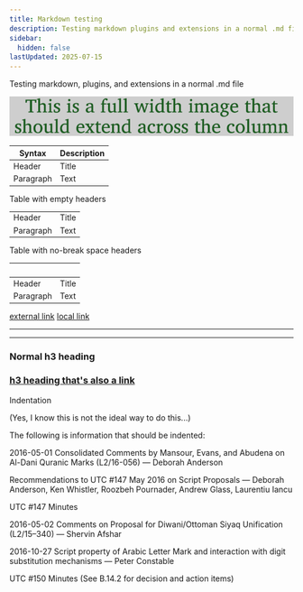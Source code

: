```yaml
---
title: Markdown testing
description: Testing markdown plugins and extensions in a normal .md file
sidebar:
  hidden: false
lastUpdated: 2025-07-15
---
```


Testing markdown, plugins, and extensions in a normal .md file

![This is alt text](images/9800-full-image.png "This is the title")

| Syntax | Description |
| ----------- | ----------- |
| Header | Title |
| Paragraph | Text |

Table with empty headers

| | |
| ----------- | ----------- |
| Header | Title |
| Paragraph | Text |

Table with no-break space headers

| &nbsp; | &nbsp; |
| ----------- | ----------- |
| Header | Title |
| Paragraph | Text |

[external link](https://example.com)
[local link](/topics/fonts/finding-and-using-fonts)


<hr>

---


### Normal h3 heading

### [h3 heading that's also a link](/reference/style-guide)

Indentation

(Yes, I know this is not the ideal way to do this...)

The following is information that should be indented:

<div class='indent'>

2016-05-01 Consolidated Comments by Mansour, Evans, and Abudena on Al-Dani Quranic Marks (L2/16-056) — Deborah Anderson

<div class='indent'>

Recommendations to UTC \#147 May 2016 on Script Proposals — Deborah Anderson, Ken Whistler, Roozbeh Pournader, Andrew Glass, Laurentiu Iancu

UTC \#147 Minutes

</div>

2016-05-02 Comments on Proposal for Diwani/Ottoman Siyaq Unification (L2/15–340) — Shervin Afshar

2016-10-27 Script property of Arabic Letter Mark and interaction with digit substitution mechanisms — Peter Constable

<div class='indent'>

UTC \#150 Minutes (See B.14.2 for decision and action items)

</div>

</div>